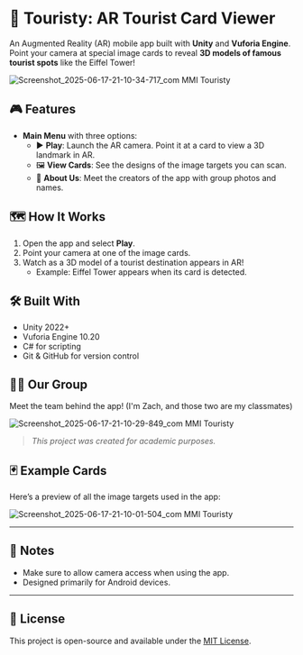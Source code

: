 # 📸 Touristy: AR Tourist Card Viewer

An Augmented Reality (AR) mobile app built with **Unity** and **Vuforia Engine**.  
Point your camera at special image cards to reveal **3D models of famous tourist spots** like the Eiffel Tower!

![Screenshot_2025-06-17-21-10-34-717_com MMI Touristy](https://github.com/user-attachments/assets/9f849104-6497-4453-ae1b-13baf1927c4b)

## 🎮 Features

- **Main Menu** with three options:
  - ▶️ **Play**: Launch the AR camera. Point it at a card to view a 3D landmark in AR.
  - 🖼️ **View Cards**: See the designs of the image targets you can scan.
  - 👥 **About Us**: Meet the creators of the app with group photos and names.

## 🗺️ How It Works

1. Open the app and select **Play**.
2. Point your camera at one of the image cards.
3. Watch as a 3D model of a tourist destination appears in AR!
   - Example: Eiffel Tower appears when its card is detected.

## 🛠️ Built With

- Unity 2022+  
- Vuforia Engine 10.20  
- C# for scripting  
- Git & GitHub for version control

## 👨‍💻 Our Group

Meet the team behind the app! (I'm Zach, and those two are my classmates)

![Screenshot_2025-06-17-21-10-29-849_com MMI Touristy](https://github.com/user-attachments/assets/fd7164b1-33a0-43e8-b039-7cc4d93241a4)

> _This project was created for academic purposes._

## 🃏 Example Cards

Here’s a preview of all the image targets used in the app:

![Screenshot_2025-06-17-21-10-01-504_com MMI Touristy](https://github.com/user-attachments/assets/b1e4e94c-f21e-484c-8c18-e0fd8541e521)

---

## 📲 Notes

- Make sure to allow camera access when using the app.
- Designed primarily for Android devices.

---

## 🔗 License

This project is open-source and available under the [MIT License](LICENSE).
